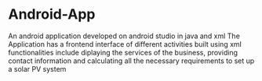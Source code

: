 # Android-App
An android application developed on android studio in java and xml
The Application has a frontend interface of different activities built using xml
functionalities include diplaying the services of the business, providing contact information and calculating all the necessary requirements to set up a solar PV system
